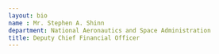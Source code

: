 ```yaml
---
layout: bio
name : Mr. Stephen A. Shinn
department: National Aeronautics and Space Administration
title: Deputy Chief Financial Officer
---
```

